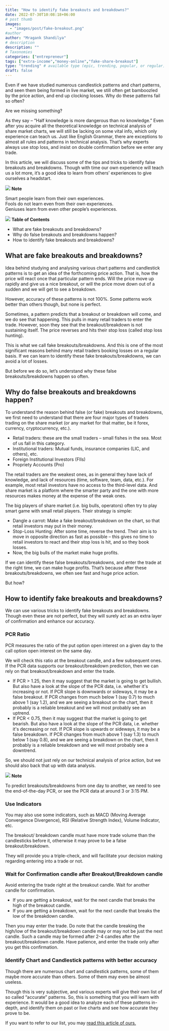 ```yaml
---
title: "How to identify fake breakouts and breakdowns?"
date: 2022-07-30T10:08:18+06:00
# post thumb
images:
  - "images/post/fake-breakout.png"
#author
author: "Mragank Shandilya"
# description
description: ""
# Taxonomies
categories: ["entrepreneur"]
tags: ["extra-income","money-online","fake-share-breakout"]
type: "trending" # available type (epic, trending, popular, or regular)
draft: false
---
```


Even if we have studied numerous candlestick patterns and chart patterns, and seen them being formed in live market, we still often get bamboozled by the price action, and end up clocking losses. 
Why do these patterns fail so often?

Are we missing something?

As they say – “Half knowledge is more dangerous than no knowledge.” Even after you acquire all the theoretical knowledge on technical analysis of share market charts, we will still be lacking on some vital info, which only experience can teach us. 
Just like English Grammar, there are exceptions to almost all rules and patterns in technical analysis. That’s why experts always use stop loss, and insist on double confirmation before we enter any trade. 

In this article, we will discuss some of the tips and tricks to identify false breakouts and breakdowns. Though with time our own experience will teach us a lot more, it’s a good idea to learn from others’ experiences to give ourselves a headstart. 

<div class="toc-mak">
  <img src="../../../images/pencil.png">
  <b>Note</b><br>

Smart people learn from their own experiences. <br>
Fools do not learn even from their own experiences. <br>
Geniuses learn from even other people’s experiences. 
</div>

<div class="toc-mak">
<img src="../../images/pencil.png">
<b>Table of Contents</b>
<ul>
<li>What are fake breakouts and breakdowns?</li>
<li>Why do false breakouts and breakdowns happen?</li>
<li>How to identify fake breakouts and breakdowns?</li>
</ul>
</div>

## What are fake breakouts and breakdowns?

Idea behind studying and analysing various chart patterns and candlestick patterns is to get an idea of the forthcoming price action. That is, how the price will react once that particular pattern ends. Will the price move up rapidly and give us a nice breakout, or will the price move down out of a sudden and we will get to see a breakdown. 

However, accuracy of these patterns is not 100%. Some patterns work better than others though, but none is perfect. 

Sometimes, a pattern predicts that a breakout or breakdown will come, and we do see that happening. This pulls in many retail traders to enter the trade. However, soon they see that the breakout/breakdown is not sustaining itself. The price reverses and hits their stop loss (called stop loss hunting). 

This is what we call fake breakouts/breakdowns. And this is one of the most significant reasons behind many retail traders booking losses on a regular basis. If we can learn to identify these fake breakouts/breakdowns, we can avoid a lot of losses. 

But before we do so, let’s understand why these false breakouts/breakdowns happen so often. 


## Why do false breakouts and breakdowns happen?

To understand the reason behind false (or fake) breakouts and breakdowns, we first need to understand that there are four major types of traders trading on the share market (or any market for that matter, be it forex, currency, cryptocurrency, etc.).

* Retail traders: these are the small traders – small fishes in the sea. Most of us fall in this category.
* Institutional traders: Mutual funds, insurance companies (LIC, and others), etc.
* Foreign Institutional Investors (FIIs)
* Propriety Accounts (Pro)

The retail traders are the weakest ones, as in general they have lack of knowledge, and lack of resources (time, software, team, data, etc.). For example, most retail investors have no access to the third-level data. And share market is a platform where the smarter party and the one with more resources makes money at the expense of the weak ones. 

The big players of share market (i.e. big bulls, operators) often try to play smart game with small retail players. Their strategy is simple:
* Dangle a carrot: Make a fake breakout/breakdown on the chart, so that retail investors may put in their money.
* Stop-Loss Hunting: After some time, reverse the trend. Their aim is to move in opposite direction as fast as possible – this gives no time to retail investors to react and their stop loss is hit, and so they book losses. 
* Now, the big bulls of the market make huge profits. 

If we can identify these false breakouts/breakdowns, and enter the trade at the right time, we can make huge profits. That’s because after these breakouts/breakdowns, we often see fast and huge price action. 

But how?


## How to identify fake breakouts and breakdowns?

We can use various tricks to identify fake breakouts and breakdowns. Though even these are not perfect, but they will surely act as an extra layer of confirmation and enhance our accuracy. 

### PCR Ratio

PCR measures the ratio of the put option open interest on a given day to the call option open interest on the same day.

We will check this ratio at the breakout candle, and a few subsequent ones. If the PCR data supports our breakout/breakdown prediction, then we can rely on that breakout/breakdown and enter the trade. 

* If PCR > 1.25, then it may suggest that the market is going to get bullish. But also have a look at the slope of the PCR data, i.e. whether it's increasing or not. If PCR slope is downwards or sideways, it may be a false breakout. If PCR changes from much below 1 (say 0.7) to much above 1 (say 1.2), and we are seeing a breakout on the chart, then it probably is a reliable breakout and we will most probably see an uptrend.
* If PCR < 0.75, then it may suggest that the market is going to get bearish. But also have a look at the slope of the PCR data, i.e. whether it's decreasing or not. If PCR slope is upwards or sideways, it may be a false breakdown. If PCR changes from much above 1 (say 1.3) to much below 1 (say 0.8), and we are seeing a breakdown on the chart, then it probably is a reliable breakdown and we will most probably see a downtrend.

So, we should not just rely on our technical analysis of price action, but we should also back that up with data analysis. 

<div class="toc-mak">
  <img src="../../../images/pencil.png">
  <b>Note</b><br>

To predict breakouts/breakdowns from one day to another, we need to see the end-of-the-day PCR, or see the PCR data at around 3 or 3:15 PM. 
</div>

### Use Indicators

You may also use some indicators, such as MACD (Moving Average Convergence Divergence), RSI (Relative Strength Index), Volume Indicator, etc. 

The breakout/ breakdown candle must have more trade volume than the candlesticks before it, otherwise it may prove to be a false breakout/breakdown. 

They will provide you a triple-check, and will facilitate your decision making regarding entering into a trade or not.

### Wait for Confirmation candle after Breakout/Breakdown candle

Avoid entering the trade right at the breakout candle. Wait for another candle for confirmation. 
* If you are getting a breakout, wait for the next candle that breaks the high of the breakout candle. 
* If you are getting a breakdown, wait for the next candle that breaks the low of the breakdown candle. 

Then you may enter the trade. Do note that the candle breaking the high/low of the breakout/breakdown candle may or may not be just the next candle. Such a candle may be formed after 2-4 candles after the breakout/breakdown candle. Have patience, and enter the trade only after you get this confirmation. 

### Identify Chart and Candlestick patterns with better accuracy

Though there are numerous chart and candlestick patterns, some of them maybe more accurate than others. Some of them may even be almost useless. 

Though this is very subjective, and various experts will give their own list of so called “accurate” patterns. So, this is something that you will learn with experience. It would be a good idea to analyze each of these patterns in-depth, and identify them on past or live charts and see how accurate they prove to be. 

If you want to refer to our list, you may <a href="../best-candlestick-and-chart-patterns" title="Chart and Candlestick patterns with better accuracy" class="mak-link">read this article of ours.</a>
 
